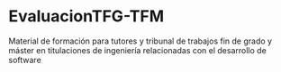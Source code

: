 # EvaluacionTFG-TFM
Material de formación para tutores y tribunal de trabajos fin de grado y máster en titulaciones de ingeniería relacionadas con el desarrollo de software
